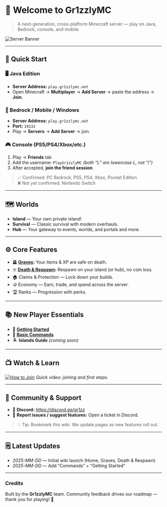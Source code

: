 # 🐻 Welcome to **Gr1zzlyMC**

> A next-generation, cross-platform Minecraft server — play on Java, Bedrock, console, and mobile.

![Server Banner](https://via.placeholder.com/1200x300.png?text=Gr1zzlyMC+Server+Banner)


---

## 🚀 Quick Start

### 🖥️ Java Edition
- **Server Address:** `play.gr1zzlymc.net`
- Open Minecraft → **Multiplayer** → **Add Server** → paste the address → **Join**.

### 📱 Bedrock / Mobile / Windows
- **Server Address:** `play.gr1zzlymc.net`
- **Port:** `19132`
- Play → **Servers** → **Add Server** → join.

### 🎮 Console (PS5/PS4/Xbox/etc.)
1. Play → **Friends** tab  
2. Add the username: `PlayGr1zzlyMC` *(both “L” are lowercase L, not “i”)*  
3. After accepted, **join the friend session**.

> ✅ Confirmed: PC Bedrock, PS5, PS4, Xbox, Pocket Edition  
> ❌ Not yet confirmed: Nintendo Switch

---

## 🗺️ Worlds
- **Island** — Your own private island!
- **Survival** — Classic survival with modern overhauls.
- **Hub** — Your gateway to events, worlds, and portals and more.

---

## ⚙️ Core Features
- 🪦 **[Graves](graves.md):** Your items & XP are safe on death.
- ☠️ **[Death & Respawn](death-and-respawn.md):** Respawn on your island (or hub), no coin loss.
- 🏠 Claims & Protection — Lock down your builds.
- 🪙 Economy — Earn, trade, and spend across the server.
- 🏆 Ranks — Progression with perks.

---

## 📚 New Player Essentials
- 📖 **[Getting Started](getting-started.md)**
- 🔧 **[Basic Commands](commands.md)**
- 🏝️ **Islands Guide** *(coming soon)*

---

## 📺 Watch & Learn
[![How to Join](https://img.youtube.com/vi/YXzBvrx2wT0/0.jpg)](https://www.youtube.com/watch?v=YXzBvrx2wT0)
*Quick video: joining and first steps.*

---

## 💬 Community & Support
- 💬 **Discord:** *https://discord.gg/gr1zz*  
- 📨 **Report issues / suggest features:** Open a ticket in Discord.

> 💡 Tip: Bookmark this wiki. We update pages as new features roll out.

---

## 🗒️ Latest Updates
- *2025-MM-DD* — Initial wiki launch (Home, Graves, Death & Respawn)
- *2025-MM-DD* — Add “Commands” + “Getting Started”

---

### Credits
Built by the **Gr1zzlyMC** team. Community feedback drives our roadmap — thank you for playing! 🖤
